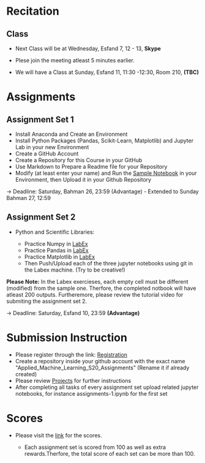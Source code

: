 # Recitation

## Class

* Next Class will be at Wednesday, Esfand 7, 12 - 13,  **Skype** 
 - Plese join the meeting atleast 5 minutes earlier.

* We will have a Class at Sunday, Esfand 11, 11:30 -12:30, Room 210, **(TBC)**

# Assignments 

## Assignment Set 1  

* Install Anaconda and Create an Environment    
* Install Python Packages (Pandas, Scikit-Learn, Matplotlib) and Jupyter Lab in your new Environment    
* Create a GitHub Account    
* Create a Repository for this Course in your GitHub  
* Use Markdown to Prepare a Readme file for your Repository 
* Modify (at least enter your name) and Run the [Sample Notebook](https://github.com/hhaji/Applied-Machine-Learning/blob/master/Recitation-Assignments/assignments-1_sample.ipynb) in your Environment, then Upload it in your Github Repository

-> Deadline: Saturday, Bahman 26, 23:59 (Advantage) - Extended to Sunday Bahman 27, 12:59

## Assignment Set 2

*  Python and Scientific Libraries:

    - Practice Numpy in [LabEx](https://labex.io/courses/100-numpy-exercises) 
    - Practice Pandas in [LabEx](https://labex.io/courses/100-pandas-exercises)   
    - Practice Matplotlib in [LabEx](https://labex.io/courses/draw-2d-and-3d-graphics-by-matplotlib) 
    - Then Push/Upload each of the three jupyter notebooks using git in the Labex machine. (Try to be creative!)

**Please Note:** In the Labex exercieses, each empty cell must be different (modified) from the sample one. Therfore, the completed notbook will have atleast 200 outputs. Furtheremore, please review the tutorial video for submiting the assignment set 2.

-> Deadline: Saturday, Esfand 10, 23:59 **(Advantage)**

# Submission Instruction 

* Please register through the link: [Registration](https://docs.google.com/document/d/1n4WDjIZMKNghwnWzMhJKfUPSfHzUeyb4eholMpyMILY/edit?usp=sharing)
* Create a repository inside your github account with the exact name "Applied_Machine_Learning_S20_Assignments" (Rename it if already created)
* Please review [Projects](https://github.com/hhaji/Applied-Machine-Learning/tree/master/Projects) for further instructions 
* After completing all tasks of every assignment set upload related jupyter notebooks, for instance assignments-1.ipynb for the first set

# Scores

* Please visit the [link](https://docs.google.com/spreadsheets/d/1ygd1pvTxv3YbedejVGhXTZJ349-rLdRuPKt32WkhXCY/edit?usp=sharing) for the scores.

  -  Each assignment set is scored from 100 as well as extra rewards.Therfore, the total score of each set can be more than 100.

<!--* A Formal Model – The Statistical Learning Framework & Empirical Risk Minimization   
  Chapter 2 of [Understanding Machine Learning: From Theory to Algorithms](http://www.cs.huji.ac.il/~shais/UnderstandingMachineLearning)   
    - **Exercises:** 2.1, 2.2, and 2.3  -->
